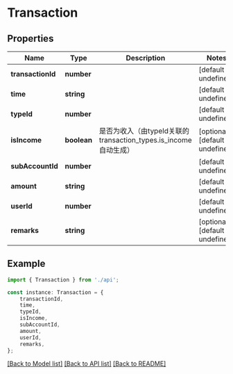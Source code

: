 # Transaction


## Properties

Name | Type | Description | Notes
------------ | ------------- | ------------- | -------------
**transactionId** | **number** |  | [default to undefined]
**time** | **string** |  | [default to undefined]
**typeId** | **number** |  | [default to undefined]
**isIncome** | **boolean** | 是否为收入（由typeId关联的transaction_types.is_income自动生成） | [optional] [default to undefined]
**subAccountId** | **number** |  | [default to undefined]
**amount** | **string** |  | [default to undefined]
**userId** | **number** |  | [default to undefined]
**remarks** | **string** |  | [optional] [default to undefined]

## Example

```typescript
import { Transaction } from './api';

const instance: Transaction = {
    transactionId,
    time,
    typeId,
    isIncome,
    subAccountId,
    amount,
    userId,
    remarks,
};
```

[[Back to Model list]](../README.md#documentation-for-models) [[Back to API list]](../README.md#documentation-for-api-endpoints) [[Back to README]](../README.md)
